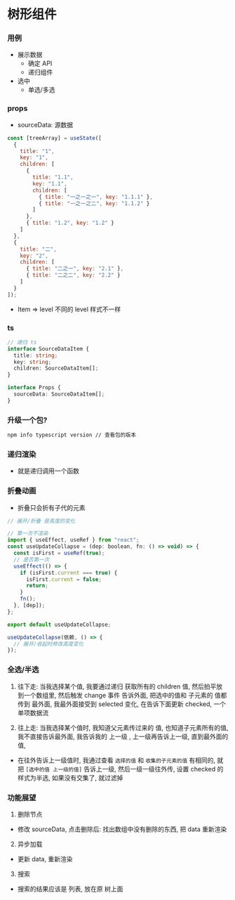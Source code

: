 # 树形组件

### 用例

- 展示数据
  - 确定 API
  - 递归组件
- 选中
  - 单选/多选

### props

- sourceData: 源数据

```js
const [treeArray] = useState([
  {
    title: "1",
    key: "1",
    children: [
      {
        title: "1.1",
        key: "1.1",
        children: [
          { title: "一之一之一", key: "1.1.1" },
          { title: "一之一之二", key: "1.1.2" }
        ]
      },
      { title: "1.2", key: "1.2" }
    ]
  },
  {
    title: "二",
    key: "2",
    children: [
      { title: "二之一", key: "2.1" },
      { title: "二之二", key: "2.2" }
    ]
  }
]);
```

- Item => level 不同的 level 样式不一样

### ts

```ts
// 递归 ts
interface SourceDataItem {
  title: string;
  key: string;
  children: SourceDataItem[];
}

interface Props {
  sourceData: SourceDataItem[];
}
```

### 升级一个包?

```bash
npm info typescript version // 查看包的版本
```

### 递归渲染

- 就是递归调用一个函数

### 折叠动画

- 折叠只会折有子代的元素

```jsx
// 展开/折叠 是高度的变化

// 第一次不渲染
import { useEffect, useRef } from "react";
const useUpdateCollapse = (dep: boolean, fn: () => void) => {
  const isFirst = useRef(true);
  // 是否第一次
  useEffect(() => {
    if (isFirst.current === true) {
      isFirst.current = false;
      return;
    }
    fn();
  }, [dep]);
};

export default useUpdateCollapse;

useUpdateCollapse(依赖, () => {
  // 展开/收起时修改高度变化
});
```

### 全选/半选

1. 往下走: 当我选择某个值, 我要通过递归 获取所有的 children 值, 然后拍平放到一个数组里, 然后触发 change 事件 告诉外面, 把选中的值和 子元素的 值都传到 最外面, 我最外面接受到 selected 变化, 在告诉下面更新 checked, 一个单项数据流

2. 往上走: 当我选择某个值时, 我知道父元素传过来的 值, 也知道子元素所有的值, 我不直接告诉最外面, 我告诉我的 上一级 , 上一级再告诉上一级, 直到最外面的值,

- 在往外告诉上一级值时, 我通过查看 `选择的值` 和 `收集的子元素的值` 有相同的, 就把 `[选中的值 上一级的值]` 告诉上一级, 然后一级一级往外传, 设置 checked 的样式为半选, 如果没有交集了, 就过滤掉

### 功能展望

1. 删除节点

- 修改 sourceData, 点击删除后: 找出数组中没有删除的东西, 把 data 重新渲染

2. 异步加载

- 更新 data, 重新渲染

3. 搜索

- 搜索的结果应该是 列表, 放在原 树上面
